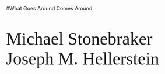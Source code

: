 #What Goes Around Comes Around
<font face="微软雅黑" size="10px">

Michael Stonebraker  
Joseph M. Hellerstein